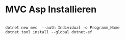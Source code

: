 # MVC Asp Installieren

```

dotnet new mvc  --auth Individual -o Programm_Name
dotnet tool install --global dotnet-ef






```
